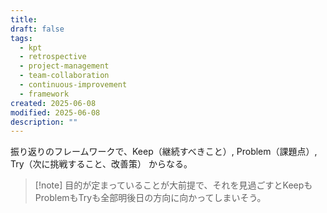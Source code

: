 ```yaml
---
title: 
draft: false
tags:
  - kpt
  - retrospective
  - project-management
  - team-collaboration
  - continuous-improvement
  - framework
created: 2025-06-08
modified: 2025-06-08
description: ""
---
```

振り返りのフレームワークで、Keep（継続すべきこと）, Problem（課題点）, Try（次に挑戦すること、改善策） からなる。

>[!note] 目的が定まっていることが大前提で、それを見過ごすとKeepもProblemもTryも全部明後日の方向に向かってしまいそう。
